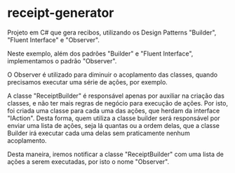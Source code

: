 # receipt-generator
Projeto em C# que gera recibos, utilizando os Design Patterns "Builder", "Fluent Interface" e "Observer".

Neste exemplo, além dos padrões "Builder" e "Fluent Interface", implementamos o padrão "Observer".

O Observer é utilizado para diminuir o acoplamento das classes, quando precisamos executar uma série de ações, por exemplo.

A classe "ReceiptBuilder" é responsável apenas por auxiliar na criação das classes, e não ter mais regras de negócio para execução de ações. Por isto, foi criada uma classe para cada uma das ações, que herdam da interface "IAction". Desta forma, quem utiliza a classe builder será responsável por enviar uma lista de ações, seja lá quantas ou a ordem delas, que a classe Builder irá executar cada uma delas sem praticamente nenhum acoplamento.

Desta maneira, iremos notificar a classe "ReceiptBuilder" com uma lista de ações a serem executadas, por isto o nome "Observer".

